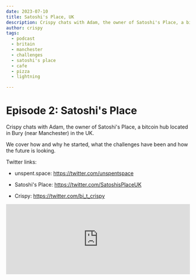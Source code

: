 ```yaml
---
date: 2023-07-10
title: Satoshi's Place, UK
description: Crispy chats with Adam, the owner of Satoshi's Place, a bitcoin hub located in Bury, UK.
author: crispy
tags:
  - podcast
  - britain
  - manchester
  - challenges
  - satoshi's place
  - cafe
  - pizza
  - lightning

---
```


# Episode 2: Satoshi's Place


Crispy chats with Adam, the owner of Satoshi's Place, a bitcoin hub located in Bury (near Manchester) in the UK.

We cover how and why he started, what the challenges have been and how the future is looking.
 

Twitter links:

- unspent.space: https://twitter.com/unspentspace

- Satoshi's Place: https://twitter.com/SatoshisPlaceUK

- Crispy: https://twitter.com/bi_t_crispy 

<iframe title="Embed Player" style="border: medium none;" src="https://play.libsyn.com/embed/destination/id/4054332/height/192/theme/modern/size/large/thumbnail/yes/custom-color/fbb304/hide-playlist/yes/hide-subscribe/yes" scrolling="no" allowfullscreen="" webkitallowfullscreen="true" mozallowfullscreen="true" oallowfullscreen="true" msallowfullscreen="true" width="100%" height="192"></iframe>